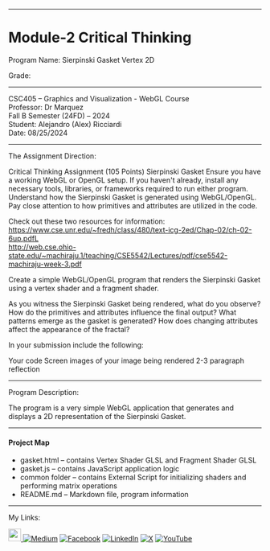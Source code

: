 ﻿-----------------------------------------------------------------------------------------------------------------------------
# Module-2 Critical Thinking
Program Name: Sierpinski Gasket Vertex 2D

Grade:  

-----------------------------------------------------------------------------------------------------------------------------

CSC405 – Graphics and Visualization - WebGL Course  
Professor: Dr Marquez   
Fall B Semester (24FD) – 2024  
Student: Alejandro (Alex) Ricciardi  
Date: 08/25/2024   


-----------------------------------------------------------------------------------------------------------------------------

The Assignment Direction:  

Critical Thinking Assignment (105 Points)
Sierpinski Gasket
Ensure you have a working WebGL or OpenGL setup. If you haven't already, install any necessary tools, libraries, or frameworks required to run either program. Understand how the Sierpinski Gasket is generated using WebGL/OpenGL. Pay close attention to how primitives and attributes are utilized in the code. 

Check out these two resources for information:  
https://www.cse.unr.edu/~fredh/class/480/text-icg-2ed/Chap-02/ch-02-6up.pdfL  
http://web.cse.ohio-state.edu/~machiraju.1/teaching/CSE5542/Lectures/pdf/cse5542-machiraju-week-3.pdf  

Create a simple WebGL/OpenGL program that renders the Sierpinski Gasket using a vertex shader and a fragment shader.

As you witness the Sierpinski Gasket being rendered, what do you observe? How do the primitives and attributes influence the final output? What patterns emerge as the gasket is generated? How does changing attributes affect the appearance of the fractal?

In your submission include the following:

Your code
Screen images of your image being rendered
2-3 paragraph reflection

-----------------------------------------------------------------------------------------------------------------------------

Program Description:  

The program is a very simple WebGL application that generates and displays a 2D representation of the Sierpinski Gasket.

-----------------------------------------------------------------------------------------------------------------------------

#### Project Map
- gasket.html – contains Vertex Shader GLSL and  Fragment Shader GLSL  
- gasket.js – contains JavaScript application logic  
- common folder – contains External Script for initializing shaders and performing matrix operations  
- README.md – Markdown file, program information  

-----------------------------------------------------------------------------------------------------------------------------

My Links:   

<span><a href="https://www.alexomegapy.com" target="_blank"><img width="25" height="25" src="https://github.com/user-attachments/assets/f8f3f73f-c5e7-40cd-a9d1-f60aa32ca4a7"></span>    [![Medium](https://img.shields.io/badge/Medium-12100E?style=for-the-badge&logo=medium&logoColor=whit)](https://medium.com/@alex.omegapy)    [![Facebook](https://img.shields.io/badge/Facebook-%231877F2.svg?logo=Facebook&logoColor=white)](https://www.facebook.com/profile.php?id=100089638857137)    [![LinkedIn](https://img.shields.io/badge/LinkedIn-%230077B5.svg?logo=linkedin&logoColor=white)](https://linkedin.com/in/alex-ricciardi)    [![X](https://img.shields.io/badge/X-black.svg?logo=X&logoColor=white)](https://x.com/AlexOmegapy)    [![YouTube](https://img.shields.io/badge/YouTube-%23FF0000.svg?logo=YouTube&logoColor=white)](https://www.youtube.com/channel/UC4rMaQ7sqywMZkfS1xGh2AA) 





